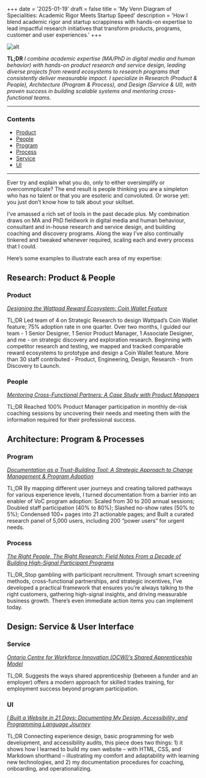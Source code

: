 +++
date = '2025-01-19'
draft = false
title = 'My Venn Diagram of Specialities: Academic Rigor Meets Startup Speed'
description = 'How I blend academic rigor and startup scrappiness with hands-on expertise to lead impactful research initiatives that transform products, programs, customer and user experiences.'
+++

![alt](/images/VennSpecialties.png)

**TL;DR** *I combine academic expertise (MA/PhD in digital media and human behavior) with hands-on product research and service design, leading diverse projects from reward ecosystems to research programs that consistently deliver measurable impact. I specialize in Research (Product & People), Architecture (Program & Process), and Design (Service & UI), with proven success in building scalable systems and mentoring cross-functional teams.*

***

### Contents
- [Product](#product)
- [People](#people)
- [Program](#program)
- [Process](#process)
- [Service](#service)
- [UI](#ui)

***

Ever try and explain what you do, only to either oversimplify or overcommplicate? The end result is people thinking you are a simpleton who has no talent or that you are esoteric and convoluted. Or worse yet: you just don’t know how to talk about your skillset. 

I’ve amassed a rich set of tools in the past decade plus. My combination draws on MA and PhD fieldwork in digital media and human behaviour, consultant and in-house research and service design, and building coaching and discovery programs. Along the way I’ve also continually tinkered and tweaked whenever required, scaling each and every process that I could. 

Here’s some examples to illustrate each area of my expertise: 

## Research: Product & People

### Product 

*[Designing the Wattpad Reward Ecosystem: Coin Wallet Feature](https://joeyjakob.xyz/portfolio/research/designing-coin-wallet-feature/)*

TL;DR  Led team of 4 on Strategic Research to design Wattpad’s Coin Wallet feature; 75% adoption rate in one quarter. Over two months, I guided our team - 1 Senior Designer, 1 Senior Product Manager, 1 Associate Designer, and me - on strategic discovery and exploration research. Beginning with competitor research and testing, we mapped and tracked comparable reward ecosystems to prototype and design a Coin Wallet feature. More than 30 staff contributed - Product, Engineering, Design, Research - from Discovery to Launch.

### People 

*[Mentoring Cross-Functional Partners: A Case Study with Product Managers](https://joeyjakob.xyz/portfolio/leading/mentoring/)*

TL;DR Reached 100% Product Manager participation in monthly de-risk coaching sessions by uncovering their needs and meeting them with the information required for their professional success. 

## Architecture: Program & Processes 

### Program 

*[Documentation as a Trust-Building Tool: A Strategic Approach to Change Management & Program Adoption](https://joeyjakob.xyz/posts/documentation-as-a-trust-building-tool/)*

TL;DR By mapping different user journeys and creating tailored pathways for various experience levels, I turned documentation from a barrier into an enabler of VoC program adoption: Scaled from 30 to 200 annual sessions; Doubled staff participation (40% to 80%); Slashed no-show rates (50% to 5%); Condensed 100+ pages into 21 actionable pages; and Built a curated research panel of 5,000 users, including 200 “power users” for urgent needs.

### Process 

*[The Right People, The Right Research: Field Notes From a Decade of Building High-Signal Participant Programs](https://joeyjakob.xyz/posts/the-right-people-the-right-research/)*

TL;DR_Stop gambling with participant recruitment. Through smart screening methods, cross-functional partnerships, and strategic incentives, I’ve developed a practical framework that ensures you’re always talking to the right customers, gathering high-signal insights, and driving measurable business growth. There’s even immediate action items you can implement today.

## Design: Service & User Interface

### Service  

*[Ontario Centre for Workforce Innovation (OCWI)’s Shared Apprenticeship Model](https://www.voced.edu.au/content/ngv%3A85722)*

TL;DR. Suggests the ways shared apprenticeship (between a funder and an employer) offers a modern approach for skilled trades training, for employment success beyond program participation.

### UI 

*[I Built a Website in 21 Days: Documenting My Design, Accessibility, and Programming Language Journey](https://joeyjakob.xyz/posts/i-built-a-website-in-21-days/)*

TL;DR Connecting experience design, basic programming for web development, and accessibility audits, this piece does two things: 1) it shows how I learned to build my own website – with HTML, CSS, and Markdown shorthand – illustrating my comfort and adaptability with learning new technologies, and 2) my documentation procedures for coaching, onboarding, and operationalizing.
